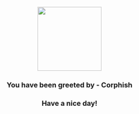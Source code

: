 <p align="center">
            <img src="https://raw.githubusercontent.com/PokeAPI/sprites/master/sprites/pokemon/341.png" width="150" height="150">
          </p>
          <h3 align="center">You have been greeted by - <b>Corphish</b></h3>
          <h3 align="center">Have a nice day!</h3>
        